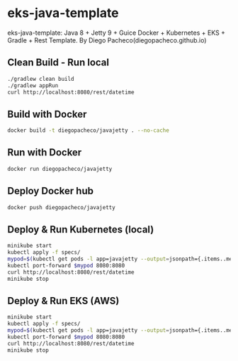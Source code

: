 # eks-java-template

eks-java-template: Java 8 + Jetty 9 + Guice Docker + Kubernetes + EKS + Gradle + Rest Template. By Diego Pacheco(diegopacheco.github.io)

## Clean Build - Run local
```bash
./gradlew clean build
./gradlew appRun
curl http://localhost:8080/rest/datetime
```

## Build with Docker
```bash
docker build -t diegopacheco/javajetty . --no-cache
```

## Run with Docker
```bash
docker run diegopacheco/javajetty
```

## Deploy Docker hub
```bash
docker push diegopacheco/javajetty
```

## Deploy & Run Kubernetes (local)
```bash
minikube start
kubectl apply -f specs/
mypod=$(kubectl get pods -l app=javajetty --output=jsonpath={.items..metadata.name})
kubectl port-forward $mypod 8080:8080
curl http://localhost:8080/rest/datetime
minikube stop
```

## Deploy & Run EKS (AWS)
```bash
minikube start
kubectl apply -f specs/
mypod=$(kubectl get pods -l app=javajetty --output=jsonpath={.items..metadata.name})
kubectl port-forward $mypod 8080:8080
curl http://localhost:8080/rest/datetime
minikube stop
```